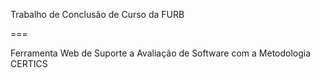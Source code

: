 Trabalho de Conclusão de Curso da FURB

===

Ferramenta Web de Suporte a Avaliação de Software com a Metodologia CERTICS
